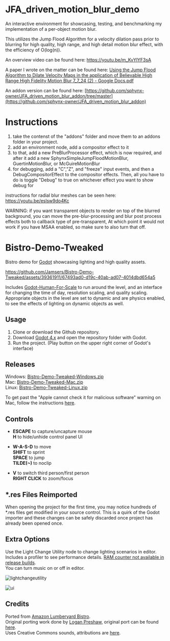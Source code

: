 # JFA_driven_motion_blur_demo
An interactive environment for showcasing, testing, and benchmarking my implementation of a per-object motion blur.

This utilizes the Jump Flood Algorithm for a velocity dilation pass prior to blurring for high quality, high range, and high detail motion blur effect,
with the efficiency of O(log(n)).

An overview video can be found here:
https://youtu.be/m_KvYlYF3sA

A paper I wrote on the matter can be found here:
[Using the Jump Flood Algorithm to Dilate Velocity Maps in the application of Believable High Range High Fidelity Motion Blur 7_7_24 (2) - Google Docs.pdf](https://github.com/user-attachments/files/16118920/Using.the.Jump.Flood.Algorithm.to.Dilate.Velocity.Maps.in.the.application.of.Believable.High.Range.High.Fidelity.Motion.Blur.7_7_24.2.-.Google.Docs.pdf)

An addon version can be found here:
[https://github.com/sphynx-owner/JFA_driven_motion_blur_addon/tree/master](https://github.com/sphynx-owner/JFA_driven_motion_blur_addon)

# Instructions
1. take the contenst of the "addons" folder and move them to an addons folder in your project. 
2. add an environment node, add a compositor effect to it
3. to that, add a new PreBlurProcessor effect, which is now required, and after it add a new SphynxSimpleJumpFloodMotionBlur, GuertinMotionBlur, or McGuireMotionBlur
4. for debugging, add a "C","Z", and "freeze" input events, and then a DebugCompositorEffect to the compositor effects. Then, all you have to do is toggle "Debug" to true on whichever effect you want to show debug for

instructions for radial blur meshes can be seen here:
https://youtu.be/eslsw9do4Kc

WARNING:
if you want transparent objects to render on top of the blurred background, you can move the pre-blur-processing and blur post process effects both to callback type of pre-transparent, At which point it would not work if you have MSAA enabled, so make sure to also turn that off.

# Bistro-Demo-Tweaked
Bistro demo for [Godot](https://github.com/godotengine/godot) showcasing lighting and high quality assets.

https://github.com/Jamsers/Bistro-Demo-Tweaked/assets/39361911/67493ad0-d19c-40ab-ad07-4014dbd654a5

Includes [Godot-Human-For-Scale](https://github.com/Jamsers/Godot-Human-For-Scale) to run around the level, and an interface for changing the time of day, resolution scaling, and quality scaling. Appropriate objects in the level are set to dynamic and are physics enabled, to see the effects of lighting on dynamic objects as well.

## Usage
1. Clone or download the Github repository.
2. Download [Godot 4.x](https://godotengine.org/download/) and open the repository folder with Godot.
3. Run the project. (Play button on the upper right corner of Godot's interface)

## Releases
Windows: [Bistro-Demo-Tweaked-Windows.zip](https://github.com/Jamsers/Bistro-Demo-Tweaked/releases/download/v1.1/Bistro-Demo-Tweaked-Windows.zip)  
Mac: [Bistro-Demo-Tweaked-Mac.zip](https://github.com/Jamsers/Bistro-Demo-Tweaked/releases/download/v1.1/Bistro-Demo-Tweaked-Mac.zip)  
Linux: [Bistro-Demo-Tweaked-Linux.zip](https://github.com/Jamsers/Bistro-Demo-Tweaked/releases/download/v1.1/Bistro-Demo-Tweaked-Linux.zip)

To get past the "Apple cannot check it for malicious software" warning on Mac, follow the instructions [here](https://support.apple.com/guide/mac-help/mchleab3a043).

## Controls
- **ESCAPE** to capture/uncapture mouse  
  **H** to hide/unhide control panel UI

- **W-A-S-D** to move  
  **SHIFT** to sprint  
  **SPACE** to jump  
  **TILDE(~)** to noclip  

- **V** to switch third person/first person  
  **RIGHT CLICK** to zoom/focus

## *.res Files Reimported
When opening the project for the first time, you may notice hundreds of *.res files get modified in your source control. This is a quirk of the Godot importer and these changes can be safely discarded once project has already been opened once.

## Extra Options
Use the Light Change Utility node to change lighting scenarios in editor.  
Includes a profiler to see performance details. [RAM counter not available in release builds](https://docs.godotengine.org/en/stable/classes/class_performance.html#enumerations).  
You can turn music on or off in editor.

![lightchangeutility](https://github.com/Jamsers/Bistro-Demo-Tweaked/assets/39361911/09c0a406-e942-467e-8ecc-fb2eafc55f4e)

![ui](https://github.com/Jamsers/Bistro-Demo-Tweaked/assets/39361911/6d39b553-558b-4a63-8551-5e76681a9e90)

## Credits
Ported from [Amazon Lumberyard Bistro](https://developer.nvidia.com/orca/amazon-lumberyard-bistro).  
Original porting work done by [Logan Preshaw](https://github.com/WickedInsignia), original port can be found [here](https://github.com/godotengine/godot/issues/74965).  
Uses Creative Commons sounds, attributions are [here](https://github.com/Jamsers/Bistro-Demo-Tweaked/blob/main/Audio/ATTRIBUTION).
